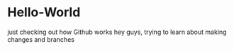 # Hello-World
just checking out how Github works
hey guys, trying to learn about making changes and branches
